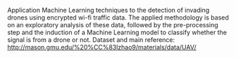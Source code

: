 Application Machine Learning techniques to the detection of invading drones using encrypted wi-fi traffic data. The applied methodology is based on an exploratory analysis of these data, followed by the pre-processing step and the induction of a Machine Learning model to classify whether the signal is from a drone or not. Dataset and main reference: http://mason.gmu.edu/%20%CC%83lzhao9/materials/data/UAV/ 
